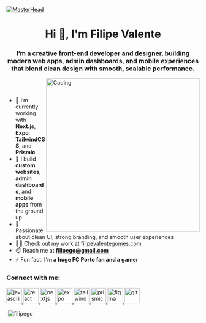[![MasterHead](https://plopdo.com/wp-content/uploads/2021/07/Screenshot-1-1210x642.png?crop=1)](https://filipevalentegomes.com/)

<h1 align="center">Hi 👋, I'm Filipe Valente</h1>
<h3 align="center">I’m a creative front-end developer and designer, building modern web apps, admin dashboards, and mobile experiences that blend clean design with smooth, scalable performance.</h3>

<img align="right" alt="Coding" width="400" src="https://miro.medium.com/max/1360/1*zVnWJtyGOX_kUIDm6ccCfQ.gif"/>

<br><br>

- 🚀 I’m currently working with **Next.js**, **Expo**, **TailwindCSS**, and **Prismic**  
- 💼 I build **custom websites**, **admin dashboards**, and **mobile apps** from the ground up  
- 🎨 Passionate about clean UI, strong branding, and smooth user experiences  
- 👨‍💻 Check out my work at [filipevalentegomes.com](https://filipevalentegomes.com/)  
- 📫 Reach me at **filipego@gmail.com**  
- ⚡ Fun fact: **I’m a huge FC Porto fan and a gamer**

<h3 align="left">Connect with me:</h3>
<p align="left">
  <a href="https://developer.mozilla.org/en-US/docs/Web/JavaScript" target="_blank" rel="noreferrer">
    <img src="https://cdn.simpleicons.org/javascript" alt="javascript" width="40" height="40"/>
  </a>
  <a href="https://react.dev" target="_blank" rel="noreferrer">
    <img src="https://cdn.simpleicons.org/react" alt="react" width="40" height="40"/>
  </a>
  <a href="https://nextjs.org/" target="_blank" rel="noreferrer">
    <img src="https://cdn.simpleicons.org/nextdotjs" alt="nextjs" width="40" height="40"/>
  </a>
  <a href="https://expo.dev/" target="_blank" rel="noreferrer">
    <img src="https://cdn.simpleicons.org/expo" alt="expo" width="40" height="40"/>
  </a>
  <a href="https://tailwindcss.com/" target="_blank" rel="noreferrer">
    <img src="https://cdn.simpleicons.org/tailwindcss" alt="tailwindcss" width="40" height="40"/>
  </a>
  <a href="https://prismic.io/" target="_blank" rel="noreferrer">
    <img src="https://cdn.simpleicons.org/prismic" alt="prismic" width="40" height="40"/>
  </a>
  <a href="https://www.figma.com/" target="_blank" rel="noreferrer">
    <img src="https://cdn.simpleicons.org/figma" alt="figma" width="40" height="40"/>
  </a>
  <a href="https://git-scm.com/" target="_blank" rel="noreferrer">
    <img src="https://cdn.simpleicons.org/git" alt="git" width="40" height="40"/>
  </a>
</p>

<p>&nbsp;<img align="center" src="https://github-readme-stats.vercel.app/api?username=filipego&show_icons=true&locale=en" alt="filipego" /></p>
